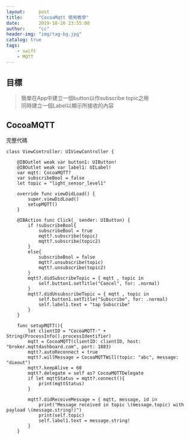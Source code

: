 ```yaml
---
layout:     post
title:      "CocoaMqtt 使用教學"
date:       2019-10-20 23:55:00
author:     "cc"
header-img: "img/tag-bg.jpg"
catalog: true
tags:
    - swift
    - MQTT
---
```

## 目標

>簡單在App中建立一個button以作subscribe topic之用<br/>
>同時建立一個Label以顯示所接收的內容

## CocoaMQTT

完整代碼

    class ViewController: UIViewController {

        @IBOutlet weak var button1: UIButton!
        @IBOutlet weak var label1: UILabel!
        var mqtt: CocoaMQTT?
        var subscribeBool = false
        let topic = "light_sensor_level1"

        override func viewDidLoad() {
            super.viewDidLoad()
            setupMQTT()
        }

        @IBAction func Click(_ sender: UIButton) {
            if !subscribeBool{
                subscribeBool = true
                mqtt?.subscribe(topic)
                mqtt?.subscribe(topic2)
            }
            else{
                subscribeBool = false
                mqtt?.unsubscribe(topic)
                mqtt?.unsubscribe(topic2)
            }
            mqtt?.didSubscribeTopic = { mqtt , topic in
                self.button1.setTitle("Cancel", for: .normal)
            }
            mqtt?.didUnsubscribeTopic = { mqtt , topic in
                self.button1.setTitle("Subscribe", for: .normal)
                self.label1.text = "tap Subscribe"
            }
        }

        func setupMQTT(){
            let clientID = "CocoaMQTT-" + String(ProcessInfo().processIdentifier)
            mqtt = CocoaMQTT(clientID: clientID, host: "broker.mqttdashboard.com", port: 1883)
            mqtt?.autoReconnect = true
            mqtt?.willMessage = CocoaMQTTWill(topic: "abc", message: "dieout")
            mqtt?.keepAlive = 60
            mqtt?.delegate = self as? CocoaMQTTDelegate
            if let mqttStatus = mqtt?.connect(){
                print(mqttStatus)
            }
            
            mqtt?.didReceiveMessage = { mqtt, message, id in
                print("Message received in topic \(message.topic) with payload \(message.string!)")
                print(self.topic)
                self.label1.text = message.string!
            }
        }




    
    
    

